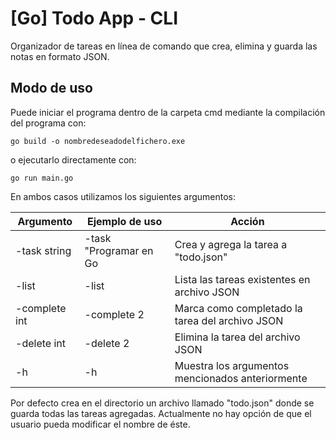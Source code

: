# [Go] Todo App - CLI

Organizador de tareas en línea de comando que crea, elimina y guarda las notas en formato JSON.

## Modo de uso

Puede iniciar el programa dentro de la carpeta cmd mediante la compilación del programa con:

`go build -o nombredeseadodelfichero.exe`

o ejecutarlo directamente con:

`go run main.go`

En ambos casos utilizamos los siguientes argumentos:

| Argumento |  Ejemplo de uso  | Acción |
| ---- | ---- | ---- |
| -task string | -task "Programar en Go | Crea y agrega la tarea a "todo.json"|
| -list | -list |  Lista las tareas existentes en archivo JSON|
| -complete int | -complete 2 | Marca como completado la tarea del archivo JSON |
| -delete int | -delete 2 | Elimina la tarea del archivo JSON |
| -h | -h | Muestra los argumentos mencionados anteriormente|

Por defecto crea en el directorio un archivo llamado "todo.json" donde se guarda todas las tareas agregadas. Actualmente no hay opción de que el usuario pueda modificar el nombre de éste.